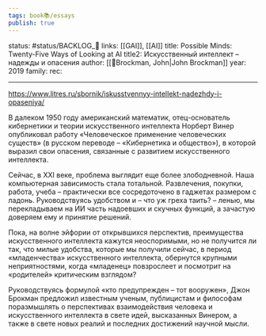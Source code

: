 ```yaml
---
tags: book📚/essays
publish: true
---
```

status: #status/BACKLOG_🌰
links: [[GAI]], [[AI]]
title: Possible Minds: Twenty-Five Ways of Looking at AI
title2: Искусственный интеллект – надежды и опасения
author: [[👤Brockman, John|John Brockman]]
year: 2019
family:
rec:

---

https://www.litres.ru/sbornik/iskusstvennyy-intellekt-nadezhdy-i-opaseniya/

В далеком 1950 году американский математик, отец-основатель кибернетики и теории искусственного интеллекта Норберт Винер опубликовал работу «Человеческое применение человеческих существ» (в русском переводе – «Кибернетика и общество»), в которой выразил свои опасения, связанные с развитием искусственного интеллекта.

Сейчас, в ХХI веке, проблема выглядит еще более злободневной. Наша компьютерная зависимость стала тотальной. Развлечения, покупки, работа, учеба – практически все сосредоточено в гаджетах размером с ладонь. Руководствуясь удобством и – что уж греха таить? – ленью, мы перекладываем на ИИ часть надоевших и скучных функций, а зачастую доверяем ему и принятие решений.

Пока, на волне эйфории от открывшихся перспектив, преимущества искусственного интеллекта кажутся неоспоримыми, но не получится ли так, что милые удобства, которые мы получили сейчас, в период «младенчества» искусственного интеллекта, обернутся крупными неприятностями, когда «младенец» повзрослеет и посмотрит на «родителей» критическим взглядом?

Руководствуясь формулой «кто предупрежден – тот вооружен», Джон Брокман предложил известным ученым, публицистам и философам поразмышлять о перспективах взаимодействия человека и искусственного интеллекта в свете идей, высказанных Винером, а также в свете новых реалий и последних достижений научной мысли.
